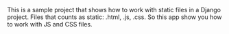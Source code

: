 This is a sample project that shows how to work with static files in a Django project.
Files that counts as static: .html, .js, .css.
So this app show you how to work with JS and CSS files.
